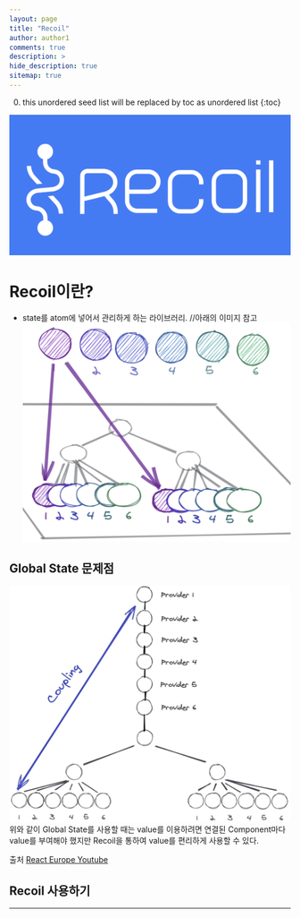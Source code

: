 ```yaml
---
layout: page
title: "Recoil"
author: author1
comments: true
description: >
hide_description: true
sitemap: true
---
```


0. this unordered seed list will be replaced by toc as unordered list 
{:toc}

![Recoil](/assets/study/react_Image/recoil_logo.png)
# Recoil이란?
- state를 atom에 넣어서 관리하게 하는 라이브러리. //아래의 이미지 참고
![Atoms](/assets/study/react_Image/recoil-atoms.png)
## Global State 문제점
![Global State의 문제점](/assets/study/react_Image/global-state.png)
위와 같이 Global State를 사용할 때는 value를 이용하려면 연결된 Component마다<br>value를 부여해야 했지만 Recoil을 통하여 value를 편리하게 사용할 수 있다.<br>

출처 <a href="https://www.youtube.com/watch?v=_ISAA_Jt9kI&t=280s" target="_blank">React Europe Youtube</a>
## Recoil 사용하기

<hr>

